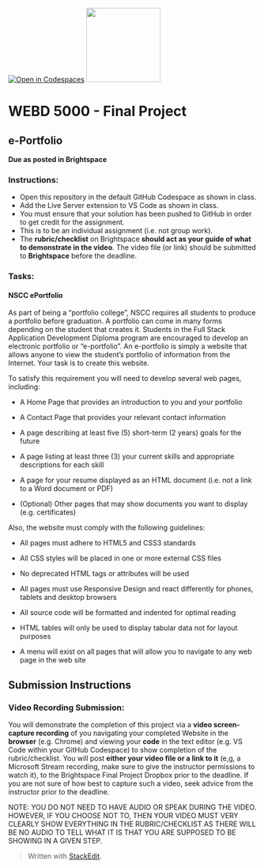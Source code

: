 [![Open in Codespaces](https://classroom.github.com/assets/launch-codespace-7f7980b617ed060a017424585567c406b6ee15c891e84e1186181d67ecf80aa0.svg)](https://classroom.github.com/open-in-codespaces?assignment_repo_id=12474736)
<img width="150px" src="https://www.nscc.ca/img/aboutnscc/visual-identity-guidelines/artwork/nscc-jpeg.jpg" >  
  

# WEBD 5000 - Final Project

##  e-Portfolio

**Due as posted in Brightspace**
 
### Instructions:  

- Open this repository in the default GitHub Codespace as shown in class.
- Add the Live Server extension to VS Code as shown in class.
- You must ensure that your solution has been pushed to GitHub in order to get credit for the assignment.  
- This is to be an individual assignment (i.e. not group work).
- The **rubric/checklist** on Brightspace **should act as your guide of what to demonstrate in the video**. The video file (or link) should be submitted to **Brightspace** before the deadline.

### Tasks:  

#### NSCC ePortfolio

As part of being a “portfolio college”, NSCC requires all students to produce a portfolio before graduation. A portfolio can come in many forms depending on the student that creates it. Students in the Full Stack Application Development Diploma program are encouraged to develop an electronic portfolio or “e-portfolio”. An e-portfolio is simply a website that allows anyone to view the student’s portfolio of information from the Internet. Your task is to create this website.

To satisfy this requirement you will need to develop several web pages, including:

- A Home Page that provides an introduction to you and your portfolio

- A Contact Page that provides your relevant contact information

- A page describing at least five (5) short-term (2 years) goals for the future

- A page listing at least three (3) your current skills and appropriate descriptions for each skill

- A page for your resume displayed as an HTML document (i.e. not a link to a Word document or PDF)

- (Optional) Other pages that may show documents you want to display (e.g. certificates)

Also, the website must comply with the following guidelines:

- All pages must adhere to HTML5 and CSS3 standards

- All CSS styles will be placed in one or more external CSS files

- No deprecated HTML tags or attributes will be used

- All pages must use Responsive Design and react differently for phones, tablets and desktop browsers

- All source code will be formatted and indented for optimal reading

- HTML tables will only be used to display tabular data not for layout purposes

- A menu will exist on all pages that will allow you to navigate to any web page in the web site

## Submission Instructions
### Video Recording Submission:

You will demonstrate the completion of this project via a **video screen-capture recording** of you navigating your completed Website in the **browser** (e.g. Chrome) and viewing your **code** in the text editor (e.g. VS Code within your GitHub Codespace) to show completion of the rubric/checklist. You will post **either your video file or a link to it** (e,g, a Microsoft Stream recording, make sure to give the instructor permissions to watch it), to the Brightspace Final Project Dropbox prior to the deadline. If you are not sure of how best to capture such a video, seek advice from the instructor prior to the deadline.

NOTE: YOU DO NOT NEED TO HAVE AUDIO OR SPEAK DURING THE VIDEO. HOWEVER, IF YOU CHOOSE NOT TO, THEN YOUR VIDEO MUST VERY CLEARLY SHOW EVERYTHING IN THE RUBRIC/CHECKLIST AS THERE WILL BE NO AUDIO TO TELL WHAT IT IS THAT YOU ARE SUPPOSED TO BE SHOWING IN A GIVEN STEP.

> Written with [StackEdit](https://stackedit.io/).
